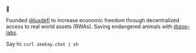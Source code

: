 👋

Founded [@luxdefi](https://github.com/luxdefi) to increase economic freedom through decentralized access to real world assets (RWAs). Saving endangered animals with [@zoo-labs](https://github.com/zoo-labs).
 
Say hi: `curl zeekay.chat | sh`

